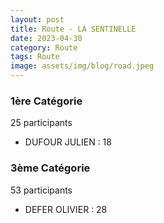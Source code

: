 ```yaml
---
layout: post
title: Route - LA SENTINELLE 
date: 2023-04-30
category: Route
tags: Route
image: assets/img/blog/road.jpeg
---
```


### 1ère Catégorie
25 participants
- DUFOUR JULIEN : 18

### 3ème Catégorie
53 participants
- DEFER OLIVIER : 28
